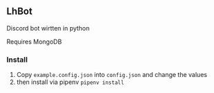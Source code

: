 ## LhBot

Discord bot wirtten in python

Requires MongoDB

### Install
1. Copy `example.config.json` into `config.json` and change the values
2. then install via pipenv `pipenv install`
